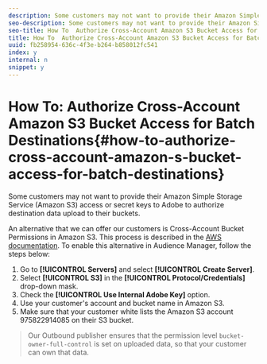 ```yaml
---
description: Some customers may not want to provide their Amazon Simple Storage Service (Amazon S3) access or secret keys to Adobe to authorize destination data upload to their buckets.
seo-description: Some customers may not want to provide their Amazon Simple Storage Service (Amazon S3) access or secret keys to Adobe to authorize destination data upload to their buckets.
seo-title: How To  Authorize Cross-Account Amazon S3 Bucket Access for Batch Destinations
title: How To  Authorize Cross-Account Amazon S3 Bucket Access for Batch Destinations
uuid: fb258954-636c-4f3e-b264-b858012fc541
index: y
internal: n
snippet: y
---
```


# How To: Authorize Cross-Account Amazon S3 Bucket Access for Batch Destinations{#how-to-authorize-cross-account-amazon-s-bucket-access-for-batch-destinations}

Some customers may not want to provide their Amazon Simple Storage Service (Amazon S3) access or secret keys to Adobe to authorize destination data upload to their buckets.

An alternative that we can offer our customers is Cross-Account Bucket Permissions in Amazon S3. This process is described in the [AWS documentation](https://docs.aws.amazon.com/AmazonS3/latest/dev/example-walkthroughs-managing-access-example2.html). To enable this alternative in Audience Manager, follow the steps below: 

1. Go to **[!UICONTROL Servers]** and select **[!UICONTROL Create Server]**.
1. Select **[!UICONTROL S3]** in the **[!UICONTROL Protocol/Credentials]** drop-down mask.
1. Check the **[!UICONTROL Use Internal Adobe Key]** option.
1. Use your customer's account and bucket name in Amazon S3.
1. Make sure that your customer white lists the Amazon S3 account 975822914085 on their S3 bucket.
>Our Outbound publisher ensures that the permission level `bucket-owner-full-control` is set on uploaded data, so that your customer can own that data. 
